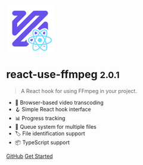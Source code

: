 ![logo](media/icon.png)

# react-use-ffmpeg <small>2.0.1</small>

> A React hook for using FFmpeg in your project.

- 🎥 Browser-based video transcoding
- 🪝 Simple React hook interface
- 📊 Progress tracking
- 🔄 Queue system for multiple files
- 🏷️ File identification support
- 📦 TypeScript support

[GitHub](https://github.com/dk013/react-use-ffmpeg)
[Get Started](#react-use-ffmpeg)
